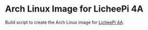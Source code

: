 # Arch Linux Image for LicheePi 4A
Build script to create the Arch Linux image for [LicheePi 4A](https://sipeed.com/licheepi4a).

